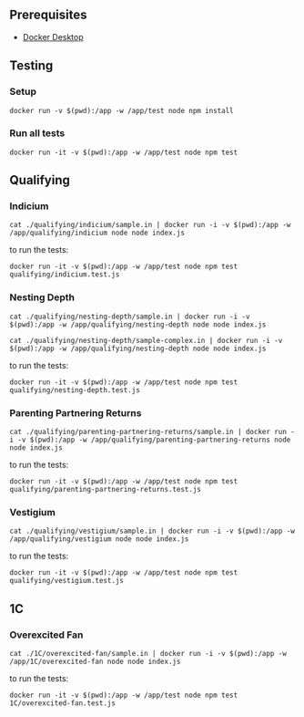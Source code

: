 ## Prerequisites

- [Docker Desktop]([http://](https://docs.docker.com/get-docker/))
## Testing

### Setup

```
docker run -v $(pwd):/app -w /app/test node npm install
```

### Run all tests

```
docker run -it -v $(pwd):/app -w /app/test node npm test
```

## Qualifying

### Indicium

```
cat ./qualifying/indicium/sample.in | docker run -i -v $(pwd):/app -w /app/qualifying/indicium node node index.js
```

to run the tests:

```
docker run -it -v $(pwd):/app -w /app/test node npm test qualifying/indicium.test.js
```

### Nesting Depth

```
cat ./qualifying/nesting-depth/sample.in | docker run -i -v $(pwd):/app -w /app/qualifying/nesting-depth node node index.js

cat ./qualifying/nesting-depth/sample-complex.in | docker run -i -v $(pwd):/app -w /app/qualifying/nesting-depth node node index.js
```

to run the tests:

```
docker run -it -v $(pwd):/app -w /app/test node npm test qualifying/nesting-depth.test.js
```

### Parenting Partnering Returns

```
cat ./qualifying/parenting-partnering-returns/sample.in | docker run -i -v $(pwd):/app -w /app/qualifying/parenting-partnering-returns node node index.js
```

to run the tests:

```
docker run -it -v $(pwd):/app -w /app/test node npm test qualifying/parenting-partnering-returns.test.js
```

### Vestigium

```
cat ./qualifying/vestigium/sample.in | docker run -i -v $(pwd):/app -w /app/qualifying/vestigium node node index.js
```

to run the tests:

```
docker run -it -v $(pwd):/app -w /app/test node npm test qualifying/vestigium.test.js
```

## 1C

### Overexcited Fan

```
cat ./1C/overexcited-fan/sample.in | docker run -i -v $(pwd):/app -w /app/1C/overexcited-fan node node index.js
```

to run the tests:

```
docker run -it -v $(pwd):/app -w /app/test node npm test 1C/overexcited-fan.test.js
```
